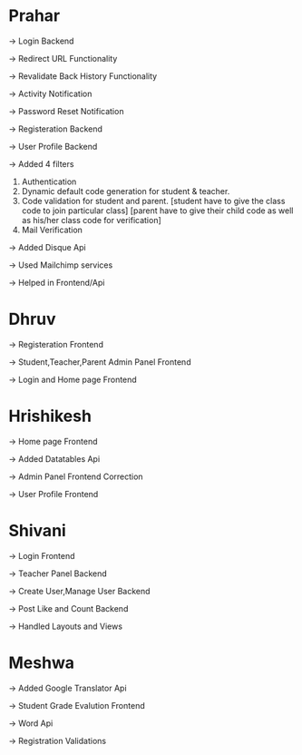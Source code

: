 # Prahar

-> Login Backend

-> Redirect URL Functionality

-> Revalidate Back History Functionality

-> Activity Notification

-> Password Reset Notification

-> Registeration Backend

-> User Profile Backend

-> Added 4 filters

   1) Authentication
   2) Dynamic default code generation for student & teacher.
   3) Code validation for student and parent.
	[student have to give the class code to join particular class]
	[parent have to give their child code as well as his/her class code for verification]
   4) Mail Verification
   
-> Added Disque Api

-> Used Mailchimp services

-> Helped in Frontend/Api

# Dhruv

-> Registeration Frontend

-> Student,Teacher,Parent Admin Panel Frontend

-> Login and Home page Frontend

# Hrishikesh

-> Home page Frontend

-> Added Datatables Api

-> Admin Panel Frontend Correction

-> User Profile Frontend

# Shivani

-> Login Frontend

-> Teacher Panel Backend

-> Create User,Manage User Backend

-> Post Like and Count Backend

-> Handled Layouts and Views

# Meshwa

-> Added Google Translator Api

-> Student Grade Evalution Frontend

-> Word Api

-> Registration Validations
